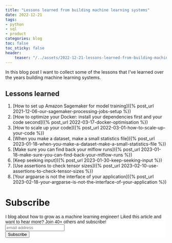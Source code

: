 ```yaml
---
title: "Lessons learned from building machine learning systems"
date: 2022-12-21
tags:
- python
- sql
- product
categories: blog
toc: false
toc_sticky: false
header:
    teaser: "/../assets/2022-12-21-lessons-learned-from-building-machine-learning-systems/thumbnail.png"
---
```


In this blog post I want to collect some of the lessons that I've learned over
the years building machine learning systems. 

## Lessons learned

1. [How to set up Amazon Sagemaker for model training]({% post_url 2021-12-06-our-sagemaker-processing-jobs-setup %})
2. [How to optimize your Docker: install your dependencies first and your code second]({% post_url 2022-03-17-docker-optimisation  %})
3. [How to scale up your code]({% post_url 2022-03-01-how-to-scale-up-your-code %})
4. [When you make a dataset, make a small statistics file]({% post_url 2023-01-18-when-you-make-a-dataset-make-a-small-statistics-file %})
5. [Make sure you can find back your mlflow runs]({% post_url 2023-01-18-make-sure-you-can-find-back-your-mlflow-runs %})
6. [Keep seeking input]({% post_url 2023-01-30-keep-seeking-input %})
7. [Use assertions to check tensor sizes]({% post_url 2023-02-10-use-assertions-to-check-tensor-sizes %})
8. [Your argparse is not the interface of your application]({% post_url 2023-02-18-your-argparse-is-not-the-interface-of-your-application %})

# Subscribe

<!-- Begin Mailchimp Signup Form -->
<link href="//cdn-images.mailchimp.com/embedcode/horizontal-slim-10_7.css" rel="stylesheet" type="text/css">
<style type="text/css">
#mc_embed_signup{background:#fff; clear:left; font:14px Helvetica,Arial,sans-serif; width:100%;}
/* Add your own Mailchimp form style overrides in your site stylesheet or in this style block.
    We recommend moving this block and the preceding CSS link to the HEAD of your HTML file. */
</style>
<div id="mc_embed_signup">
<form action="https://gmail.us3.list-manage.com/subscribe/post?u=92fe86c389878585bc87837e8&amp;id=50543deff9" method="post" id="mc-embedded-subscribe-form" name="mc-embedded-subscribe-form" class="validate" target="_blank" novalidate>
    <div id="mc_embed_signup_scroll">
<label for="mce-EMAIL">I blog about how to grow as a machine learning engineer! Liked this article and want to hear more? Join 40+ others and subscribe!</label>
<input type="email" value="" name="EMAIL" class="email" id="mce-EMAIL" placeholder="email address" required>
    <!-- real people should not fill this in and expect good things - do not remove this or risk form bot signups-->
    <div style="position: absolute; left: -5000px;" aria-hidden="true"><input type="text" name="b_92fe86c389878585bc87837e8_50543deff9" tabindex="-1" value=""></div>
    <div class="clear"><input type="submit" value="Subscribe" name="subscribe" id="mc-embedded-subscribe" class="button"></div>
    </div>
</form>
</div>
<!--End mc_embed_signup-->
    